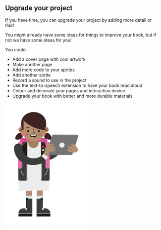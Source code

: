 ## Upgrade your project
If you have time, you can upgrade your project by adding more detail or flair! 

You might already have some ideas for things to improve your book, but if not we have some ideas for you!

You could:
+ Add a cover page with cool artwork
+ Make another page
+ Add more code to your sprites
+ Add another sprite
+ Record a sound to use in the project
+ Use the text-to-speech extension to have your book read aloud 
+ Colour and decorate your pages and interaction device
+ Upgrade your book with better and more durable materials

![Young girl holding a laptop and smiling.](images/CD-Character-Female-1-2.png)
